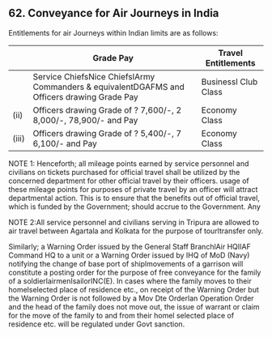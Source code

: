 ## 62. Conveyance for Air Journeys in India

Entitlements for air Journeys within Indian limits are as follows:

|       | Grade Pay                                                                                   | Travel Entitlements   |
|-------|---------------------------------------------------------------------------------------------|-----------------------|
|       | Service ChiefsNice ChiefslArmy Commanders & equivalentDGAFMS and Officers drawing Grade Pay | Businessl Club Class  |
| (ii)  | Officers drawing Grade of ? 7,600/-, 2 8,000/-, 78,900/- and Pay                            | Economy Class         |
| (iii) | Officers drawing Grade of ? 5,400/-, 7 6,100/- and Pay                                      | Economy Class         |

NOTE 1: Henceforth; all mileage points earned by service personnel and civilians on tickets purchased for official travel shall be utilized by the concerned department for other official travel by their officers. usage of these mileage points for purposes of private travel by an officer will attract departmental action. This is to ensure that the benefits out of official travel, which is funded by the Government; should accrue to the Government. Any

NOTE 2:All service personnel and civilians serving in Tripura are allowed to air travel between Agartala and Kolkata for the purpose of tourltransfer only.

Similarly; a Warning Order issued by the General Staff BranchlAir HQIIAF Command HQ to a unit or a Warning Order issued by IHQ of MoD (Navy) notifying the change of base port of shiplmovements of a garrison will constitute a posting order for the purpose of free conveyance for the family of a soldierlairmenIsailorINC(E). In cases where the family moves to their homelselected place of residence etc., on receipt of the Warning Order but the Warning Order is not followed by a Mov Dte Orderlan Operation Order and the head of the family does not move out, the issue of warrant or claim for the move of the family to and from their homel selected place of residence etc. will be regulated under Govt sanction.
